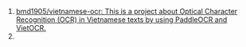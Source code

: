 
1. [bmd1905/vietnamese-ocr: This is a project about Optical Character Recognition (OCR) in Vietnamese texts by using PaddleOCR and VietOCR.](https://github.com/bmd1905/vietnamese-ocr)
2. 